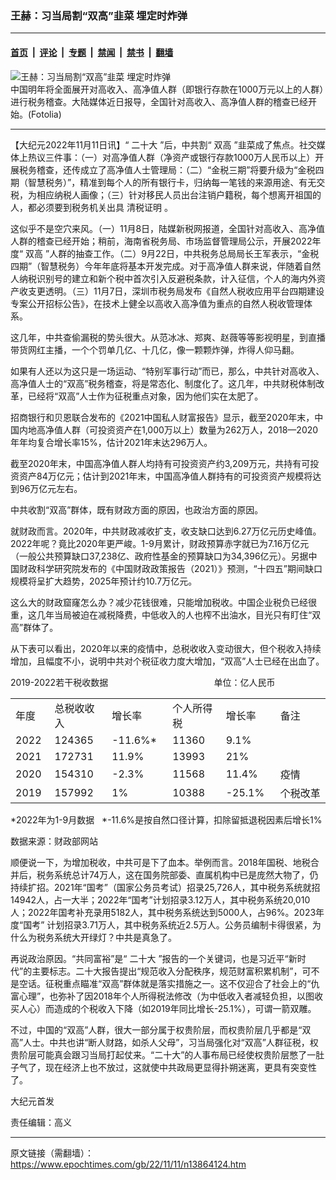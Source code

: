 ### 王赫：习当局割“双高”韭菜 埋定时炸弹

---

#### [首页](../../../..?n13864124) &nbsp;|&nbsp; [评论](../../../../../epoch-comment?n13864124) &nbsp;|&nbsp; [专题](../../../../../epoch-special?n13864124) &nbsp;|&nbsp; [禁闻](../../../../../epoch-news?n13864124) &nbsp;|&nbsp; [禁书](../../../../../books?n13864124) &nbsp;|&nbsp; [翻墙](https://github.com/gfw-breaker/nogfw/blob/master/README.md?n13864124)


<div><img alt="王赫：习当局割“双高”韭菜 埋定时炸弹" class="attachment-djy_600_400 size-djy_600_400 wp-post-image" src="https://i.epochtimes.com/assets/uploads/2022/11/id13864130-154719-.jpeg"/>
<div class="caption">
 中国明年将全面展开对高收入、高净值人群（即银行存款在1000万元以上的人群）进行税务稽查。大陆媒体近日报导，全国针对高收入、高净值人群的稽查已经开始。(Fotolia)
</div></div><hr/><div class="post_content" id="artbody" itemprop="articleBody">
 <!-- article content begin -->
 <p>
  【大纪元2022年11月11日讯】“
  <ok href="https://www.epochtimes.com/gb/tag/%E4%BA%8C%E5%8D%81%E5%A4%A7.html">
   二十大
  </ok>
  ”后，中共割“
  <ok href="https://www.epochtimes.com/gb/tag/%E5%8F%8C%E9%AB%98.html">
   双高
  </ok>
  ”韭菜成了焦点。社交媒体上热议三件事：（一）对高净值人群（净资产或银行存款1000万人民币以上）开展税务稽查，还传成立了高净值人士管理局：（二）“金税三期”将要升级为“金税四期（智慧税务）”，精准到每个人的所有银行卡，归纳每一笔钱的来源用途、有无交税，为相应纳税人画像；（三）针对移民人员出台注销户籍税，每个想离开祖国的人，都必须要到税务机关出具
  <ok href="https://www.epochtimes.com/gb/tag/%E6%B8%85%E7%A8%8E%E8%AF%81%E6%98%8E.html">
   清税证明
  </ok>
  。
 </p>
 <p>
  这似乎不是空穴来风。（一）11月8日，陆媒新税网报道，全国针对高收入、高净值人群的稽查已经开始；稍前，海南省税务局、市场监督管理局公示，开展2022年度“
  <ok href="https://www.epochtimes.com/gb/tag/%E5%8F%8C%E9%AB%98.html">
   双高
  </ok>
  ”人群的抽查工作。（二）9月22日，中共税务总局局长王军表示，“金税四期”（智慧税务）今年年底将基本开发完成。对于高净值人群来说，伴随着自然人纳税识别号的建立和新个税中首次引入反避税条款，计入征信，个人的海内外资产收支更透明。（三）11月7日，深圳市税务局发布《自然人税收应用平台四期建设专案公开招标公告》，在技术上健全以高收入高净值为重点的自然人税收管理体系。
 </p>
 <p>
  这几年，中共查偷漏税的势头很大。从范冰冰、郑爽、赵薇等等影视明星，到直播带货网红主播，一个个罚单几亿、十几亿，像一颗颗炸弹，炸得人仰马翻。
 </p>
 <p>
  如果有人还以为这只是一场运动、“特别军事行动”而已，那么，中共针对高收入、高净值人士的“双高”税务稽查，将是常态化、制度化了。这几年，中共财税体制改革，已经将“双高”人士作为征税重点对象，因为他们实在太肥了。
 </p>
 <p>
  招商银行和贝恩联合发布的《2021中国私人财富报告》显示，截至2020年末，中国内地高净值人群（可投资资产在1,000万以上）数量为262万人，2018—2020年年均复合增长率15%，估计2021年末达296万人。
 </p>
 <p>
  截至2020年末，中国高净值人群人均持有可投资资产约3,209万元，共持有可投资资产84万亿元；估计到2021年末，中国高净值人群持有的可投资资产规模将达到96万亿元左右。
 </p>
 <p>
  中共收割“双高”群体，既有财政方面的原因，也政治方面的原因。
 </p>
 <p>
  就财政而言。2020年，中共财政减收扩支，收支缺口达到6.27万亿元历史峰值。2022年呢？竟比2020年更严峻。1-9月累计，财政预算赤字就已为7.16万亿元（一般公共预算缺口37,238亿、政府性基金的预算缺口为34,396亿元）。另据中国财政科学研究院发布的《中国财政政策报告（2021）》预测，“十四五”期间缺口规模将呈扩大趋势，2025年预计约10.7万亿元。
 </p>
 <p>
  这么大的财政窟窿怎么办？减少花钱很难，只能增加税收。中国企业税负已经很重，这几年当局被迫在减税降费，中低收入的人也榨不出油水，目光只有盯住“双高”群体了。
 </p>
 <p>
  从下表可以看出，2020年以来的疫情中，总税收收入变动很大，但个税收入持续增加，且幅度不小，说明中共对个税征收力度大增加，“双高”人士已经在出血了。
 </p>
 <p>
  2019-2022若干税收数据                                           单位：亿人民币
 </p>
 <table>
  <tbody>
   <tr>
    <td width="54">
     年度
    </td>
    <td width="95">
     总税收收入
    </td>
    <td width="94">
     增长率
    </td>
    <td width="95">
     个人所得税
    </td>
    <td width="85">
     增长率
    </td>
    <td width="134">
     备注
    </td>
   </tr>
   <tr>
    <td width="54">
     2022
    </td>
    <td width="95">
     124365
    </td>
    <td width="94">
     -11.6%*
    </td>
    <td width="95">
     11360
    </td>
    <td width="85">
     9.1%
    </td>
    <td width="134">
    </td>
   </tr>
   <tr>
    <td width="54">
     2021
    </td>
    <td width="95">
     172731
    </td>
    <td width="94">
     11.9%
    </td>
    <td width="95">
     13993
    </td>
    <td width="85">
     21%
    </td>
    <td width="134">
    </td>
   </tr>
   <tr>
    <td width="54">
     2020
    </td>
    <td width="95">
     154310
    </td>
    <td width="94">
     -2.3%
    </td>
    <td width="95">
     11568
    </td>
    <td width="85">
     11.4%
    </td>
    <td width="134">
     疫情
    </td>
   </tr>
   <tr>
    <td width="54">
     2019
    </td>
    <td width="95">
     157992
    </td>
    <td width="94">
     1%
    </td>
    <td width="95">
     10388
    </td>
    <td width="85">
     -25.1%
    </td>
    <td width="134">
     个税改革
    </td>
   </tr>
  </tbody>
 </table>
 <p>
  *2022年为1-9月数据   *-11.6%是按自然口径计算，扣除留抵退税因素后增长1%
 </p>
 <p>
  数据来源：财政部网站
 </p>
 <p>
  顺便说一下，为增加税收，中共可是下了血本。举例而言。2018年国税、地税合并后，税务系统总计74万人，这在国务院部委、直属机构中已是庞然大物了，仍持续扩招。2021年“国考”（国家公务员考试）招录25,726人，其中税务系统就招14942人，占一大半；2022年“国考”计划招录3.12万人，其中税务系统20,010人；2022年国考补充录用5182人，其中税务系统达到5000人，占96%。2023年度“国考” 计划招录3.71万人，其中税务系统近2.5万人。公务员编制卡得很紧，为什么为税务系统大开绿灯？中共是真急了。
 </p>
 <p>
  再说政治原因。“共同富裕”是“
  <ok href="https://www.epochtimes.com/gb/tag/%E4%BA%8C%E5%8D%81%E5%A4%A7.html">
   二十大
  </ok>
  ”报告的一个关键词，也是习近平“新时代”的主要标志。二十大报告提出“规范收入分配秩序，规范财富积累机制”，可不是空话。征税重点瞄准“双高”群体就是落实措施之一。这不仅迎合了社会上的“仇富心理”，也弥补了因2018年个人所得税法修改（为中低收入者减轻负担，以图收买人心）而造成的个税收入下降（如2019年同比增长-25.1%），可谓一箭双雕。
 </p>
 <p>
  不过，中国的“双高”人群，很大一部分属于权贵阶层，而权贵阶层几乎都是“双高”人士。中共也讲“断人财路，如杀人父母”，习当局强化对“双高”人群征税，权贵阶层可能真会跟习当局打起仗来。“二十大”的人事布局已经使权贵阶层憋了一肚子气了，现在经济上也不放过，这就使中共政局更显得扑朔迷离，更具有突变性了。
 </p>
 <p>
  大纪元首发
 </p>
 <p>
  责任编辑：高义
 </p>
 <!-- article content end -->
 <div id="below_article_ad">
 </div>
</div>


---

原文链接（需翻墙）：https://www.epochtimes.com/gb/22/11/11/n13864124.htm